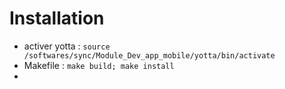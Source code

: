 # Installation

- activer yotta : `source /softwares/sync/Module_Dev_app_mobile/yotta/bin/activate`
- Makefile : `make build; make install`
- 
